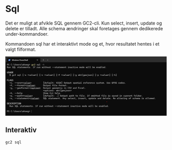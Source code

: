 # Sql

Det er muligt at afvikle SQL gennem GC2-cli. Kun select, insert, update og delete er tilladt. Alle schema ændringer skal foretages gennem dedikerede under-kommandoer.

Kommandoen sql har et interaktivt mode og et, hvor resultatet hentes i et valgt filformat.

![gc2 --help](../assets/terminal6.png)


## Interaktiv

```shell
gc2 sql
```
